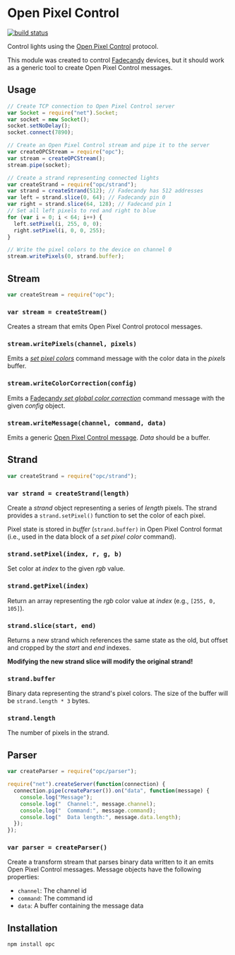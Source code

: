 # Open Pixel Control

[![build status](https://secure.travis-ci.org/parshap/js-opc.svg?branch=master)](http://travis-ci.org/parshap/js-opc)

Control lights using the [Open Pixel Control][opc] protocol.

This module was created to control [Fadecandy][] devices, but it should
work as a generic tool to create Open Pixel Control messages.

[fadecandy]: https://github.com/scanlime/fadecandy
[opc]: http://openpixelcontrol.org/

## Usage

```js
// Create TCP connection to Open Pixel Control server
var Socket = require("net").Socket;
var socket = new Socket();
socket.setNoDelay();
socket.connect(7890);

// Create an Open Pixel Control stream and pipe it to the server
var createOPCStream = require("opc");
var stream = createOPCStream();
stream.pipe(socket);

// Create a strand representing connected lights
var createStrand = require("opc/strand");
var strand = createStrand(512); // Fadecandy has 512 addresses
var left = strand.slice(0, 64); // Fadecandy pin 0
var right = strand.slice(64, 128); // Fadecand pin 1
// Set all left pixels to red and right to blue
for (var i = 0; i < 64; i++) {
  left.setPixel(i, 255, 0, 0);
  right.setPixel(i, 0, 0, 255);
}

// Write the pixel colors to the device on channel 0
stream.writePixels(0, strand.buffer);
```

## Stream

```js
var createStream = require("opc");
```

### `var stream = createStream()`

Creates a stream that emits Open Pixel Control protocol messages.

### `stream.writePixels(channel, pixels)`

Emits a *[set pixel colors][opc set]* command message with the color
data in the *pixels* buffer.

[opc set]: https://github.com/scanlime/fadecandy/blob/master/doc/fc_protocol_opc.md#set-pixel-colors

### `stream.writeColorCorrection(config)`

Emits a [Fadecandy *set global color correction*][fc color] command
message with the given *config* object.

[fc color]: https://github.com/scanlime/fadecandy/blob/master/doc/fc_protocol_opc.md#set-global-color-correction

### `stream.writeMessage(channel, command, data)`

Emits a generic [Open Pixel Control message][opc message]. *Data* should
be a buffer.

[opc message]: https://github.com/scanlime/fadecandy/blob/master/doc/fc_protocol_opc.md#command-format

## Strand

```js
var createStrand = require("opc/strand");
```

### `var strand = createStrand(length)`

Create a *strand* object representing a series of *length* pixels. The
strand provides a `strand.setPixel()` function  to set the color of each
pixel.

Pixel state is stored in *buffer* (`strand.buffer)` in Open Pixel
Control format (i.e., used in the data block of a *set pixel color*
command).

### `strand.setPixel(index, r, g, b)`

Set color at *index* to the given *rgb* value.

### `strand.getPixel(index)`

Return an array representing the *rgb* color value at *index* (e.g.,
`[255, 0, 105]`).

### `strand.slice(start, end)`

Returns a new strand which references the same state as the old, but
offset and cropped by the *start* and *end* indexes.

**Modifying the new strand slice will modify the original strand!**

### `strand.buffer`

Binary data representing the strand's pixel colors. The size of the
buffer will be `strand.length * 3` bytes.

### `strand.length`

The number of pixels in the strand.

## Parser

```js
var createParser = require("opc/parser");

require("net").createServer(function(connection) {
  connection.pipe(createParser()).on("data", function(message) {
    console.log("Message");
    console.log("  Channel:", message.channel);
    console.log("  Command:", message.command);
    console.log("  Data length:", message.data.length);
  });
});

```

### `var parser = createParser()`

Create a transform stream that parses binary data written to it an
emits Open Pixel Control messages. Message objects have the following
properties:

 * `channel`: The channel id
 * `command`: The command id
 * `data`: A buffer containing the message data

## Installation

```js
npm install opc
```
